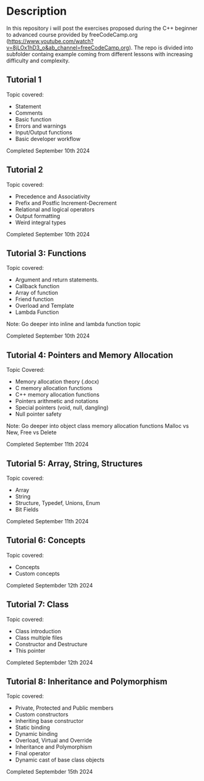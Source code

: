 # Description
In this repository i will post the exercises proposed during the C++ beginner to advanced course provided by freeCodeCamp.org (https://www.youtube.com/watch?v=8jLOx1hD3_o&ab_channel=freeCodeCamp.org).
The repo is divided into subfolder containg example coming from different lessons with increasing difficulty and complexity.

## Tutorial 1
Topic covered:
- Statement
- Comments
- Basic function
- Errors and warnings
- Input/Output functions
- Basic developer workflow

Completed September 10th 2024

## Tutorial 2
Topic covered:
- Precedence and Associativity
- Prefix and Postfic Increment-Decrement
- Relational and logical operators
- Output formatting
- Weird integral types

Completed September 10th 2024

## Tutorial 3: Functions
Topic covered:
- Argument and return statements.
- Callback function
- Array of function
- Friend function
- Overload and Template
- Lambda Function

Note: Go deeper into inline and lambda function topic

Completed September 10th 2024

## Tutorial 4: Pointers and Memory Allocation
Topic Covered:
- Memory allocation theory (.docx)
- C memory allocation functions
- C++ memory allocation functions
- Pointers arithmetic and notations
- Special pointers (void, null, dangling)
- Null pointer safety

Note: Go deeper into object class memory allocation functions
      Malloc vs New, Free vs Delete

Completed September 11th 2024

## Tutorial 5: Array, String, Structures
Topic covered:
- Array
- String
- Structure, Typedef, Unions, Enum
- Bit Fields

Completed September 11th 2024

## Tutorial 6: Concepts
Topic covered:
- Concepts
- Custom concepts

Completed Septembder 12th 2024

## Tutorial 7: Class 
Topic covered:
- Class introduction
- Class multiple files
- Constructor and Destructure
- This pointer

Completed Septembder 12th 2024

## Tutorial 8: Inheritance and Polymorphism
Topic covered:
- Private, Protected and Public members
- Custom constructors
- Inheriting base constructor
- Static binding
- Dynamic binding
- Overload, Virtual and Override
- Inheritance and Polymorphism
- Final operator
- Dynamic cast of base class objects

Completed Septembder 15th 2024